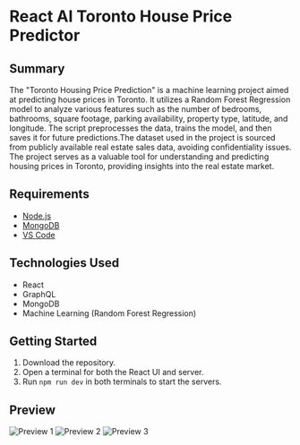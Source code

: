 # React AI Toronto House Price Predictor

## Summary
The "Toronto Housing Price Prediction" is a machine learning project aimed at predicting house prices in Toronto.
It utilizes a Random Forest Regression model to analyze various features such as the number of bedrooms, bathrooms, square footage,
parking availability, property type, latitude, and longitude. The script preprocesses the data, trains the model, and
then saves it for future predictions.The dataset used in the project is sourced from publicly available real estate sales data,
avoiding confidentiality issues. The project serves as a valuable tool for understanding and predicting housing prices in Toronto,
providing insights into the real estate market.

## Requirements
- [Node.js](https://nodejs.org/en/download)
- [MongoDB](https://www.mongodb.com)
- [VS Code](https://code.visualstudio.com/download)

## Technologies Used
- React
- GraphQL
- MongoDB
- Machine Learning (Random Forest Regression)

## Getting Started
1. Download the repository.
2. Open a terminal for both the React UI and server.
3. Run `npm run dev` in both terminals to start the servers.

## Preview
![Preview 1](https://github.com/Topzic/React-AI-Toronto-House-Price-Predictor/assets/103236582/a1e58724-918e-4dc6-b746-8bda5889966c)
![Preview 2](https://github.com/Topzic/React-AI-Toronto-House-Price-Predictor/assets/103236582/afe32e88-5349-4bc9-a84b-03209fe69934)
![Preview 3](https://github.com/Topzic/React-AI-Toronto-House-Price-Predictor/assets/103236582/031e347c-f00e-426d-9fa0-9859ef3b2e25)
